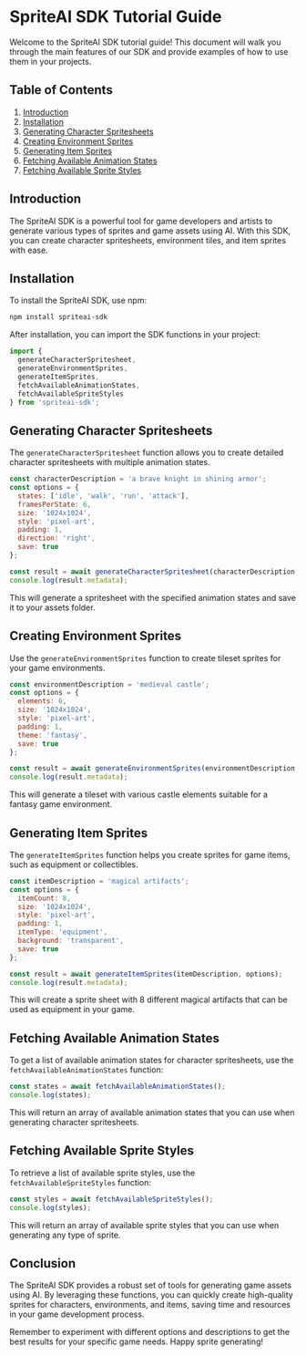 # SpriteAI SDK Tutorial Guide

Welcome to the SpriteAI SDK tutorial guide! This document will walk you through the main features of our SDK and provide examples of how to use them in your projects.

## Table of Contents

1. [Introduction](#introduction)
2. [Installation](#installation)
3. [Generating Character Spritesheets](#generating-character-spritesheets)
4. [Creating Environment Sprites](#creating-environment-sprites)
5. [Generating Item Sprites](#generating-item-sprites)
6. [Fetching Available Animation States](#fetching-available-animation-states)
7. [Fetching Available Sprite Styles](#fetching-available-sprite-styles)

## Introduction

The SpriteAI SDK is a powerful tool for game developers and artists to generate various types of sprites and game assets using AI. With this SDK, you can create character spritesheets, environment tiles, and item sprites with ease.

## Installation

To install the SpriteAI SDK, use npm:

```bash
npm install spriteai-sdk
```

After installation, you can import the SDK functions in your project:

```javascript
import {
  generateCharacterSpritesheet,
  generateEnvironmentSprites,
  generateItemSprites,
  fetchAvailableAnimationStates,
  fetchAvailableSpriteStyles
} from 'spriteai-sdk';
```

## Generating Character Spritesheets

The `generateCharacterSpritesheet` function allows you to create detailed character spritesheets with multiple animation states.

```javascript
const characterDescription = 'a brave knight in shining armor';
const options = {
  states: ['idle', 'walk', 'run', 'attack'],
  framesPerState: 6,
  size: '1024x1024',
  style: 'pixel-art',
  padding: 1,
  direction: 'right',
  save: true
};

const result = await generateCharacterSpritesheet(characterDescription, options);
console.log(result.metadata);
```

This will generate a spritesheet with the specified animation states and save it to your assets folder.

## Creating Environment Sprites

Use the `generateEnvironmentSprites` function to create tileset sprites for your game environments.

```javascript
const environmentDescription = 'medieval castle';
const options = {
  elements: 6,
  size: '1024x1024',
  style: 'pixel-art',
  padding: 1,
  theme: 'fantasy',
  save: true
};

const result = await generateEnvironmentSprites(environmentDescription, options);
console.log(result.metadata);
```

This will generate a tileset with various castle elements suitable for a fantasy game environment.

## Generating Item Sprites

The `generateItemSprites` function helps you create sprites for game items, such as equipment or collectibles.

```javascript
const itemDescription = 'magical artifacts';
const options = {
  itemCount: 8,
  size: '1024x1024',
  style: 'pixel-art',
  padding: 1,
  itemType: 'equipment',
  background: 'transparent',
  save: true
};

const result = await generateItemSprites(itemDescription, options);
console.log(result.metadata);
```

This will create a sprite sheet with 8 different magical artifacts that can be used as equipment in your game.

## Fetching Available Animation States

To get a list of available animation states for character spritesheets, use the `fetchAvailableAnimationStates` function:

```javascript
const states = await fetchAvailableAnimationStates();
console.log(states);
```

This will return an array of available animation states that you can use when generating character spritesheets.

## Fetching Available Sprite Styles

To retrieve a list of available sprite styles, use the `fetchAvailableSpriteStyles` function:

```javascript
const styles = await fetchAvailableSpriteStyles();
console.log(styles);
```

This will return an array of available sprite styles that you can use when generating any type of sprite.

## Conclusion

The SpriteAI SDK provides a robust set of tools for generating game assets using AI. By leveraging these functions, you can quickly create high-quality sprites for characters, environments, and items, saving time and resources in your game development process.

Remember to experiment with different options and descriptions to get the best results for your specific game needs. Happy sprite generating!
